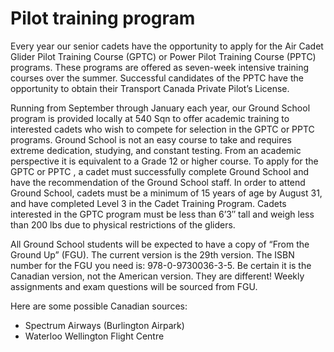 # Pilot training program

Every year our senior cadets have the opportunity to apply for the Air Cadet Glider Pilot Training Course \(GPTC\) or Power Pilot Training Course \(PPTC\) programs. These programs are offered as seven-week intensive training courses over the summer. Successful candidates of the PPTC have the opportunity to obtain their Transport Canada Private Pilot’s License.

Running from September through January each year, our Ground School program is provided locally at 540 Sqn to offer academic training to interested cadets who wish to compete for selection in the GPTC or PPTC programs. Ground School is not an easy course to take and requires extreme dedication, studying, and constant testing. From an academic perspective it is equivalent to a Grade 12 or higher course. To apply for the GPTC or PPTC , a cadet must successfully complete Ground School and have the recommendation of the Ground School staff. In order to attend Ground School, cadets must be a minimum of 15 years of age by August 31, and have completed Level 3 in the Cadet Training Program. Cadets interested in the GPTC program must be less than 6’3″ tall and weigh less than 200 lbs due to physical restrictions of the gliders.

All Ground School students will be expected to have a copy of “From the Ground Up” \(FGU\). The current version is the 29th version. The ISBN number for the FGU you need is: 978-0-9730036-3-5. Be certain it is the Canadian version, not the American version. They are different! Weekly assignments and exam questions will be sourced from FGU.

Here are some possible Canadian sources:

* Spectrum Airways \(Burlington Airpark\)
* Waterloo Wellington Flight Centre

